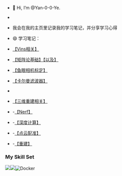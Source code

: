 - 👋 Hi, I’m @Yan-0-0-Ye.
-  
- 我会在我的主页里记录我的学习笔记，并分享学习心得
- 😄 学习笔记：
- [【Vins相关】](https://zhuanlan.zhihu.com/p/700462745)
- [【矩阵论基础】](https://zhuanlan.zhihu.com/p/694590476)[【以及】](https://zhuanlan.zhihu.com/p/700757358)
- [【鱼眼相机标定】](https://zhuanlan.zhihu.com/p/693860029)
- [【卡尔曼滤波器】](https://zhuanlan.zhihu.com/p/706938733)

- 
- [【三维重建相关】]()
- -[【Nerf】](https://zhuanlan.zhihu.com/p/708978746)
- -[【深度计算】]()
- -[【点云配准】]()
- -[【重建】]()
### My Skill Set

![](https://img.shields.io/badge/Python-3776AB?style=for-the-badge&logo=python&logoColor=white)![](https://img.shields.io/badge/C%2B%2B-00599C?style=for-the-badge&logo=c%2B%2B&logoColor=white)![Docker](https://img.shields.io/badge/Docker-2496ED?style=for-the-badge&logo=docker&logoColor=white)



<!---
Yan-0-0-Ye/Yan-0-0-Ye is a ✨ special ✨ repository because its `README.md` (this file) appears on your GitHub profile.
You can click the Preview link to take a look at your changes.
--->
